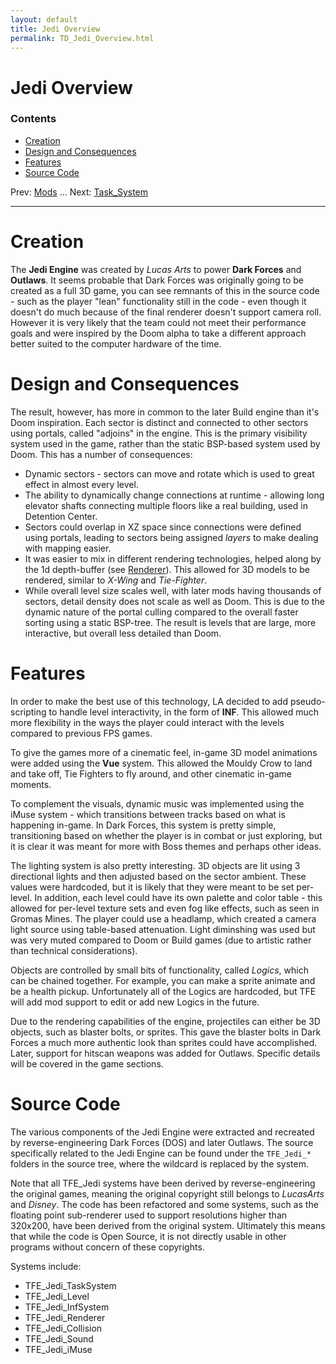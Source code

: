 ```yaml
---
layout: default
title: Jedi Overview
permalink: TD_Jedi_Overview.html
---
```

# Jedi Overview

### Contents
* [Creation](#creation)
* [Design and Consequences](#design-and-consequences)
* [Features](#features)
* [Source Code](#source-code)

Prev: [Mods](TD_Mods.md) ... Next: [Task_System](TD_Task_System.md)

---

# Creation
The **Jedi Engine** was created by *Lucas Arts* to power **Dark Forces** and **Outlaws**. It seems probable that Dark Forces was originally going to be created as a full 3D game, you can see remnants of this in the source code - such as the player "lean" functionality still in the code - even though it doesn't do much because of the final renderer doesn't support camera roll. However it is very likely that the team could not meet their performance goals and were inspired by the Doom alpha to take a different approach better suited to the computer hardware of the time.

# Design and Consequences
The result, however, has more in common to the later Build engine than it's Doom inspiration. Each sector is distinct and connected to other sectors using portals, called "adjoins" in the engine. This is the primary visibility system used in the game, rather than the static BSP-based system used by Doom. This has a number of consequences:
* Dynamic sectors - sectors can move and rotate which is used to great effect in almost every level.
* The ability to dynamically change connections at runtime - allowing long elevator shafts connecting multiple floors like a real building, used in Detention Center.
* Sectors could overlap in XZ space since connections were defined using portals, leading to sectors being assigned *layers* to make dealing with mapping easier.
* It was easier to mix in different rendering technologies, helped along by the 1d depth-buffer (see [Renderer](TD_Renderer.md)). This allowed for 3D models to be rendered, similar to *X-Wing* and *Tie-Fighter*.
* While overall level size scales well, with later mods having thousands of sectors, detail density does not scale as well as Doom. This is due to the dynamic nature of the portal culling compared to the overall faster sorting using a static BSP-tree. The result is levels that are large, more interactive, but overall less detailed than Doom.

# Features
In order to make the best use of this technology, LA decided to add pseudo-scripting to handle level interactivity, in the form of **INF**. This allowed much more flexibility in the ways the player could interact with the levels compared to previous FPS games.

To give the games more of a cinematic feel, in-game 3D model animations were added using the **Vue** system. This allowed the Mouldy Crow to land and take off, Tie Fighters to fly around, and other cinematic in-game moments.

To complement the visuals, dynamic music was implemented using the iMuse system - which transitions between tracks based on what is happening in-game. In Dark Forces, this system is pretty simple, transitioning based on whether the player is in combat or just exploring, but it is clear it was meant for more with Boss themes and perhaps other ideas.

The lighting system is also pretty interesting. 3D objects are lit using 3 directional lights and then adjusted based on the sector ambient. These values were hardcoded, but it is likely that they were meant to be set per-level. In addition, each level could have its own palette and color table - this allowed for per-level texture sets and even fog like effects, such as seen in Gromas Mines. The player could use a headlamp, which created a camera light source using table-based attenuation. Light diminshing was used but was very muted compared to Doom or Build games (due to artistic rather than technical considerations).

Objects are controlled by small bits of functionality, called *Logics*, which can be chained together. For example, you can make a sprite animate and be a health pickup. Unfortunately all of the Logics are hardcoded, but TFE will add mod support to edit or add new Logics in the future.

Due to the rendering capabilities of the engine, projectiles can either be 3D objects, such as blaster bolts, or sprites. This gave the blaster bolts in Dark Forces a much more authentic look than sprites could have accomplished. Later, support for hitscan weapons was added for Outlaws. Specific details will be covered in the game sections.

# Source Code
The various components of the Jedi Engine were extracted and recreated by reverse-engineering Dark Forces (DOS) and later Outlaws. The source specifically related to the Jedi Engine can be found under the `TFE_Jedi_*` folders in the source tree, where the wildcard is replaced by the system.

Note that all TFE_Jedi systems have been derived by reverse-engineering the original games, meaning the original copyright still belongs to *LucasArts* and *Disney*. The code has been refactored and some systems, such as the floating point sub-renderer used to support resolutions higher than 320x200, have been derived from the original system. Ultimately this means that while the code is Open Source, it is not directly usable in other programs without concern of these copyrights.

Systems include:
* TFE_Jedi_TaskSystem
* TFE_Jedi_Level
* TFE_Jedi_InfSystem
* TFE_Jedi_Renderer
* TFE_Jedi_Collision
* TFE_Jedi_Sound
* TFE_Jedi_iMuse
